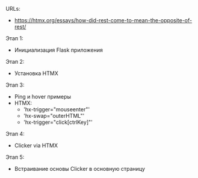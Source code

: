 URLs:
- https://htmx.org/essays/how-did-rest-come-to-mean-the-opposite-of-rest/

Этап 1:
- Инициализация Flask приложения

Этап 2:
- Установка HTMX

Этап 3:
- Ping и hover примеры
- HTMX:
  - 'hx-trigger="mouseenter"'
  - 'hx-swap="outerHTML"'
  - 'hx-trigger="click[ctrlKey]"'

Этап 4:
- Clicker via HTMX

Этап 5:
- Встраивание основы Clicker в основную страницу

